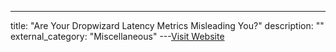 ---
title: "Are Your Dropwizard Latency Metrics Misleading You?"
description: ""
external_category: "Miscellaneous"
---[Visit Website](https://medium.com/expedia-group-tech/your-latency-metrics-could-be-misleading-you-how-hdrhistogram-can-help-9d545b598374)

